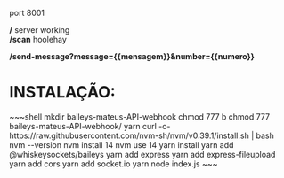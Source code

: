 

port 8001

**/** server working <br>
**/scan** hoolehay

**/send-message?message={{mensagem}}&number={{numero}}**


<h1>INSTALAÇÃO:</h1>
~~~shell
mkdir baileys-mateus-API-webhook
chmod 777 b
chmod 777 baileys-mateus-API-webhook/
yarn
curl -o- https://raw.githubusercontent.com/nvm-sh/nvm/v0.39.1/install.sh | bash
nvm --version
nvm install 14
nvm use 14
yarn install
yarn add @whiskeysockets/baileys
yarn add express
yarn add express-fileupload
yarn add cors
yarn add socket.io
yarn
node index.js 
~~~